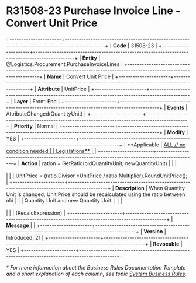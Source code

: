﻿---
erp.type: front-end-business-rule
erp.entity: Logistics.Procurement.PurchaseInvoiceLines
---

# R31508-23 Purchase Invoice Line - Convert Unit Price
+----------------------+-----------------------------------------------------------------------------------------------+
| **Code**             | 31508-23                                                                                      |
+----------------------+-----------------------------------------------------------------------------------------------+
| **Entity**           | @Logistics.Procurement.PurchaseInvoiceLines                                                   |
+----------------------+-----------------------------------------------------------------------------------------------+
| **Name**             | Convert Unit Price                                                                            |
+----------------------+-----------------------------------------------------------------------------------------------+
| **Attribute**        | UnitPrice                                                                                     |
+----------------------+-----------------------------------------------------------------------------------------------+
| **Layer**            | Front-End                                                                                     |
+----------------------+-----------------------------------------------------------------------------------------------+
| **Events**           | AttributeChanged(QuantityUnit)                                                                |
+----------------------+-----------------------------------------------------------------------------------------------+
| **Priority**         | Normal                                                                                        |
+----------------------+-----------------------------------------------------------------------------------------------+
| **Modify**           | YES                                                                                           |
+----------------------+-----------------------------------------------------------------------------------------------+
| **Applicable         | [ALL // no condition needed                                                                   |
| Legislations**       | ](xref:applicable-legislations)                                                               |
+----------------------+-----------------------------------------------------------------------------------------------+
| **Action**           | ration = GetRatio(oldQuantityUnit, newQuantityUnit)                                           |
|                      | <br/><br/>                                                                                    |
|                      | UnitPrice = (ratio.Divisor \*UnitPrice / ratio.Multiplier).RoundUnitPrice();                  |
+----------------------+-----------------------------------------------------------------------------------------------+
| **Description**      | When Quantity Unit is changed, Unit Price should be recalculated using the ratio between old  |
|                      | Quantity Unit and new Quantity Unit.                                                          |
|                      | <br/><br/>                                                                                    |
|                      | (RecalcExpression)                                                                            |
+----------------------+-----------------------------------------------------------------------------------------------+
| **Message**          |                                                                                               |
+----------------------+-----------------------------------------------------------------------------------------------+
| **Version**          | Introduced: 21                                                                                |
+----------------------+-----------------------------------------------------------------------------------------------+
| **Revocable**        | YES                                                                                           |
+----------------------+-----------------------------------------------------------------------------------------------+

*\* For more information about the Business Rules Documentation Template and a short explanation of each column, see
topic [System Business Rules](../templates/template-description-system-business-rules.md).*
